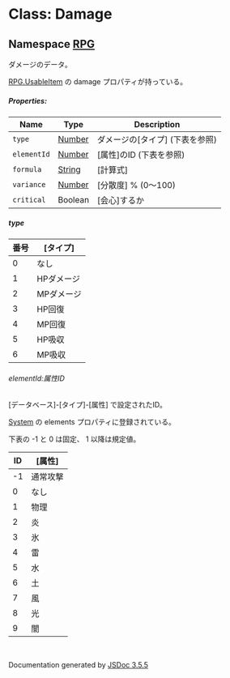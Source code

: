 # Class: Damage

## Namespace [RPG](RPG.md)

ダメージのデータ。

[RPG.UsableItem](RPG.UsableItem.md) の damage プロパティが持っている。

##### Properties:

| Name | Type | Description |
| --- | --- | --- |
| `type` | [Number](Number.md) | ダメージの[タイプ] \(下表を参照) |
| `elementId` | [Number](Number.md) |[属性]のID \(下表を参照) |
| `formula` | [String](String.md) | [計算式] |
| `variance` | [Number](Number.md) | [分散度] % (0〜100) |
| `critical` | Boolean | [会心]するか |
##### type

| 番号 | [タイプ] |
| --- | --- |
|  0 | なし ||  1 | HPダメージ ||  2 | MPダメージ ||  3 | HP回復 ||  4 | MP回復 ||  5 | HP吸収 ||  6 | MP吸収 |

###### elementId:属性ID

[データベース]-[タイプ]-[属性] で設定されたID。

 [System](RPG.System.md) の elements プロパティに登録されている。
 
 下表の -1 と 0 は固定、 1 以降は規定値。

| ID | [属性] |
| --- | --- |
| -1 | 通常攻撃 |
| 0 | なし |
| 1 | 物理 |
| 2 | 炎 |
| 3 | 氷 |
| 4 | 雷 |
| 5 | 水 |
| 6 | 土 |
| 7 | 風 |
| 8 | 光 |
| 9 | 闇 |


 <br>

  Documentation generated by [JSDoc 3.5.5](https://github.com/jsdoc3/jsdoc)
